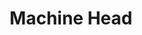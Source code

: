 ---
title: "Machine Head"
summary: "American Groove Metal band from Oakland, California formed in 1992. Machine Head was started by the ex-\"\" member . He recruited his roommate , long time friend and drummer . The band has been plagued by line-up changes and drug abuse since its inception. Though the band's first album was a success, Machine Head had a series of albums that earned the band criticism for \"selling out\". With 5 former members, the band nearly disbanded in 2002 after dropped them. The band re-signed soon after and had a stable line-up from 2003-2013. In February of 2013 it was announced that after 21 years Duce left the band leaving Flynn the only remaining original member. In 2018 after the tour of the album \"Catharsis\" both and left the band. In the following year Flynn announced a 25th anniversary tour of the band debut album \"Burn My Eyes\", where the band would play 2 sets with 2 tour line-ups; one performing the \"Burn My Eyes\" record in its entirety featuring former members and joining him and Jared, and another set where the band would perform other MH songs, with Robb and Jared being joined by guitarist and drummer . In 2007 Machine Head had a Grammy Award nomination for their album \"The Blackening\". **Members:** , guitar and vocals , bass **Touring Members:** , guitar , guitar , drums , drums **Former members: ** , drums , guitar , bass , guitar , guitar , drums , drums"
image: "machine-head.jpg"
apple_music_artist_url: "https://music.apple.com/gb/artist/machine-head/16638695"
wikipedia_url: "none"
---